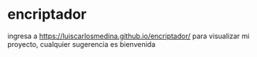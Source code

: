 # encriptador
ingresa a https://luiscarlosmedina.github.io/encriptador/ para visualizar mi proyecto, cualquier sugerencia es bienvenida
